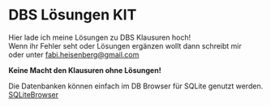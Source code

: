 # DBS Lösungen KIT

Hier lade ich meine Lösungen zu DBS Klausuren hoch!  
Wenn ihr Fehler seht oder Lösungen ergänzen wollt dann schreibt mir  
oder unter fabi.heisenberg@gmail.com

**Keine Macht den Klausuren ohne Lösungen!**

Die Datenbanken können einfach im DB Browser für SQLite genutzt werden.  
[SQLiteBrowser](http://sqlitebrowser.org/)
